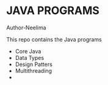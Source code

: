 # JAVA PROGRAMS

Author-Neelima

This repo contains the Java programs

- Core Java
- Data Types
- Design Patters
- Multithreading
- 
